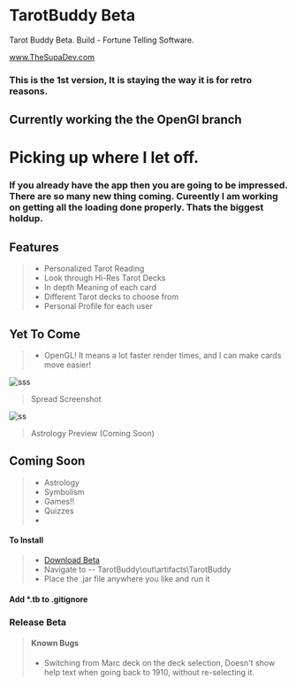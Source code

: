 TarotBuddy Beta
==================
Tarot Buddy Beta. Build - Fortune Telling Software.

www.TheSupaDev.com

### This is the 1st version, It is staying the way it is for retro reasons.

## Currently working the the OpenGl branch

# Picking up where I let off.
### If you already have the app then you are going to be impressed. There are so many new thing coming. Cureently I am working on getting all the loading done properly. Thats the biggest holdup.

## Features
>* Personalized Tarot Reading
>* Look through Hi-Res Tarot Decks
>* In depth Meaning of each card
>* Different Tarot decks to choose from
>* Personal Profile for each user

## Yet To Come
>* OpenGL! It means a lot faster render times, and I can make cards move easier!

![sss](http://www.java-gaming.org/user-generated-content/members/159849/reader-ss.jpg)
> Spread Screenshot



![ss](http://www.java-gaming.org/user-generated-content/members/159849/astropreview.jpg)
> Astrology Preview (Coming Soon)



## Coming Soon
>* Astrology
>* Symbolism
>* Games!!
>* Quizzes
>*


#### To Install
>* [Download Beta](https://github.com/supaFool/TarotBuddy/releases)
>* Navigate to -- TarotBuddy\out\artifacts\TarotBuddy
>* Place the .jar file anywhere you like and run it

#### Add *.tb to .gitignore

### Release Beta
>#### Known Bugs
>* Switching from Marc deck on the deck selection, Doesn't show help text when going back to 1910, without re-selecting it.


